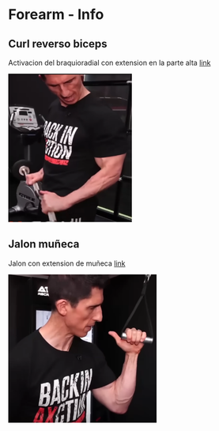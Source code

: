 # Forearm - Info

## Curl reverso biceps
Activacion del braquioradial con extension en la parte alta [link](https://youtu.be/7ALPO7tjnBk?si=_mhOhNFiP8b75oLV&t=238)

<img src="img/curl_reverso.png" alt="curl_reverso" height="300" width="250">

## Jalon muñeca
Jalon con extension de muñeca [link](https://youtu.be/7ALPO7tjnBk?si=WLUalPzU92fhiyj7&t=347)

<img src="img/jalon.png" alt="jalon" height="300" width="300">




